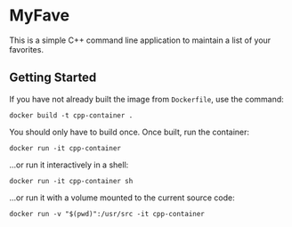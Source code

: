 # MyFave

This is a simple C++ command line application to maintain a list of your favorites.

## Getting Started

If you have not already built the image from `Dockerfile`, use the command:

```
docker build -t cpp-container .
```

You should only have to build once. Once built, run the container:

```
docker run -it cpp-container
```

...or run it interactively in a shell:

```
docker run -it cpp-container sh
```

...or run it with a volume mounted to the current source code:

```
docker run -v "$(pwd)":/usr/src -it cpp-container
```

